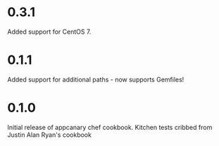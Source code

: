 # 0.3.1
Added support for CentOS 7.

# 0.1.1

Added support for additional paths - now supports Gemfiles!

# 0.1.0

Initial release of appcanary chef cookbook.
Kitchen tests cribbed from Justin Alan Ryan's cookbook
